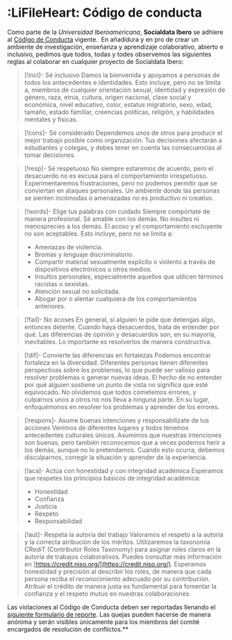 # :LiFileHeart: Código de conducta

Como parte de la _Universidad Iberoamericana_, **Socialdata Ibero** se adhiere al [Código de Conducta](https://ibero.mx/sites/all/themes/ibero/descargables/corpus/codigo-etica-conducta.pdf) vigente.  En añadidura y en pro de crear un ambiente de investigación, enseñanza y aprendizaje colaborativo, abierto e inclusivo, pedimos que todos, todas y todes observemos las siguientes reglas al colaborar en cualquier proyecto de Socialdata Ibero:

> [!incl]- Sé inclusivo
> Damos la bienvenida y apoyamos a personas de todos los antecedentes e identidades. Esto incluye, pero no se limita a, miembros de cualquier orientación sexual, identidad y expresión de género, raza, etnia, cultura, origen nacional, clase social y económica, nivel educativo, color, estatus migratorio, sexo, edad, tamaño, estado familiar, creencias políticas, religión, y habilidades mentales y físicas.
  
>[!cons]- Sé considerado
>Dependemos unos de otros para producir el mejor trabajo posible como organización. Tus decisiones afectarán a estudiantes y colegas, y debes tener en cuenta las consecuencias al tomar decisiones.

>[!resp]- Sé respetuoso
>No siempre estaremos de acuerdo, pero el desacuerdo no es excusa para el comportamiento irrespetuoso. Experimentaremos frustraciones, pero no podemos permitir que se conviertan en ataques personales. Un ambiente donde las personas se sienten incómodas o amenazadas no es productivo ni creativo.

>[!words]- Elige tus palabras con cuidado
>Siempre compórtate de manera profesional. Sé amable con los demás. No insultes ni menosprecies a los demás. El acoso y el comportamiento excluyente no son aceptables. Esto incluye, pero no se limita a:
>- Amenazas de violencia.
>- Bromas y lenguaje discriminatorio.
>- Compartir material sexualmente explícito o violento a través de dispositivos electrónicos u otros medios.
>- Insultos personales, especialmente aquellos que utilicen términos racistas o sexistas.
>- Atención sexual no solicitada.
>- Abogar por o alentar cualquiera de los comportamientos anteriores.

>[!fail]- No acoses
> En general, si alguien te pide que detengas algo, entonces detente. Cuando haya desacuerdos, trata de entender por qué. Las diferencias de opinión y desacuerdos son, en su mayoría, inevitables. Lo importante es resolverlos de manera constructiva.

>[!dif]- Convierte las diferencias en fortalezas
>Podemos encontrar fortaleza en la diversidad. Diferentes personas tienen diferentes perspectivas sobre los problemas, lo que puede ser valioso para resolver problemas o generar nuevas ideas. El hecho de no entender por qué alguien sostiene un punto de vista no significa que esté equivocado. No olvidemos que todos cometemos errores, y culparnos unos a otros no nos lleva a ninguna parte. En su lugar, enfoquémonos en resolver los problemas y aprender de los errores.

>[!respons]- Asume buenas intenciones y responsabilízate de tus acciones
>Venimos de diferentes lugares y todos tenemos antecedentes culturales únicos. Asumimos que nuestras intenciones son buenas, pero también reconocemos que a veces podemos herir a los demás, aunque no lo pretendamos. Cuando esto ocurra, debemos disculparnos, corregir la situación y aprender de la experiencia.

>[!aca]- Actúa con honestidad y con integridad académica
>Esperamos que respetes los principios básicos de integridad académica:
>- Honestidad
>- Confianza
>- Justicia
>- Respeto
>- Responsabilidad

>[!aut]- Respeta la autoría del trabajo
>Valoramos el respeto a la autoría y la correcta atribución de los méritos. Utilizaremos la taxonomía CRediT (Contributor Roles Taxonomy) para asignar roles claros en la autoría de trabajos colaborativos. Puedes consultar más información en [https://credit.niso.org/](https://credit.niso.org/). Esperamos honestidad y precisión al describir los roles, de manera que cada persona reciba el reconocimiento adecuado por su contribución. Atribuir el crédito de manera justa es fundamental para fomentar la confianza y el respeto mutuo en nuestras colaboraciones.

Las violaciones al Código de Conducta deben ser reportadas llenando el [siguiente formulario de reporte](https://forms.gle/1StkPQFkjuYq5rks6). Las quejas pueden hacerse de manera anónima y serán visibles únicamente para los miembros del comité encargados de resolución de conflictos.**